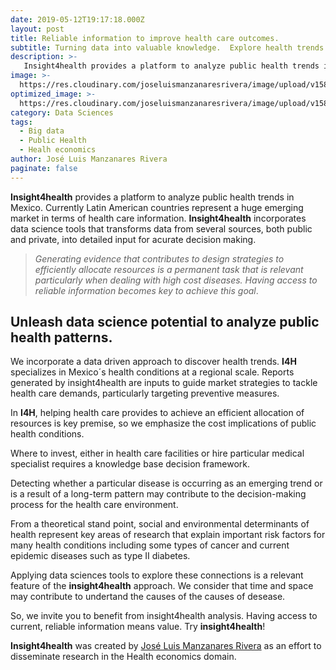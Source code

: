 ```yaml
---
date: 2019-05-12T19:17:18.000Z
layout: post
title: Reliable information to improve health care outcomes. 
subtitle: Turning data into valuable knowledge.  Explore health trends overtime and it's geographic patterns.
description: >-
   Insight4health provides a platform to analyze public health trends in       Mexico. Currently Latin America countries represent a huge market in        terms of health care information. Insight4health incorporates data          science tools that transforms data from several sources, both  public and    private, into detailed input for decision making.   
image: >-
  https://res.cloudinary.com/joseluismanzanaresrivera/image/upload/v1584335391/pankaj-patel-u2Ru4QBXA5Q-unsplash_g8d5xn.jpg
optimized_image: >-
  https://res.cloudinary.com/joseluismanzanaresrivera/image/upload/v1584319458/markus-spiske-466ENaLuhLY-unsplash_jfexxi.jpg
category: Data Sciences
tags:
  - Big data
  - Public Health
  - Healh economics
author: José Luis Manzanares Rivera
paginate: false
---
```

**Insight4health** provides a platform to analyze public health trends in   Mexico. Currently Latin American countries represent a huge emerging market in terms of health care information. **Insight4health** incorporates data science tools that transforms data from several sources, both  public and private, into detailed input for acurate decision making.

>  *Generating evidence that contributes to design strategies to efficiently allocate resources is a permanent task that is relevant particularly when dealing with high cost diseases. Having access to reliable information becomes key to achieve this goal*.

## Unleash data science potential to analyze public health patterns.    

We incorporate a data driven approach to discover health trends. **I4H** specializes in Mexico´s health conditions at a regional scale.   Reports generated by insight4health are inputs to guide market strategies to tackle health care demands, particularly targeting preventive measures.

In **I4H**, helping health care provides to achieve an efficient allocation of resources is key premise, so we emphasize the cost implications of public health conditions.

Where to invest, either in health care facilities or hire particular medical specialist requires a knowledge base decision framework.

Detecting whether a particular disease is occurring as an emerging trend or is a result of a long-term pattern may contribute to the decision-making process for the health care environment. 

From a theoretical stand point, social and environmental determinants of health represent key areas of research that explain important risk factors for many health conditions including some types of cancer and current epidemic diseases such as type II diabetes.

Applying data sciences tools to explore these connections is a relevant feature of the **insight4health** approach. We consider that time and space may contribute to undertand the causes of the causes of desease. 

So, we invite you to benefit from insight4health analysis.  Having access to current, reliable information means value.  Try **insight4health**!  


**Insight4health** was created by  [José Luis Manzanares Rivera](https://www.colef.mx/posgrado/profesores/borrador-automatico-31/) as an effort to disseminate  research in the Health economics domain.  

